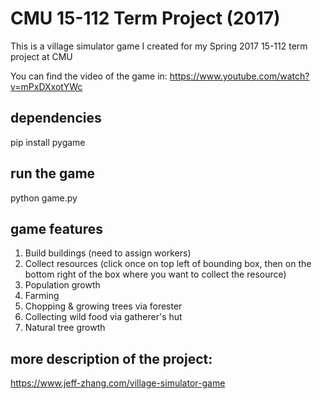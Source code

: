 # CMU 15-112 Term Project (2017)
This is a village simulator game I created for my Spring 2017 15-112 term project at CMU

You can find the video of the game in:
https://www.youtube.com/watch?v=mPxDXxotYWc

## dependencies
pip install pygame

## run the game
python game.py

## game features
1. Build buildings (need to assign workers)
2. Collect resources (click once on top left of bounding box, then on the bottom right of the box where you want to collect the resource)
3. Population growth
4. Farming
5. Chopping & growing trees via forester
6. Collecting wild food via gatherer's hut
7. Natural tree growth

## more description of the project:
https://www.jeff-zhang.com/village-simulator-game
